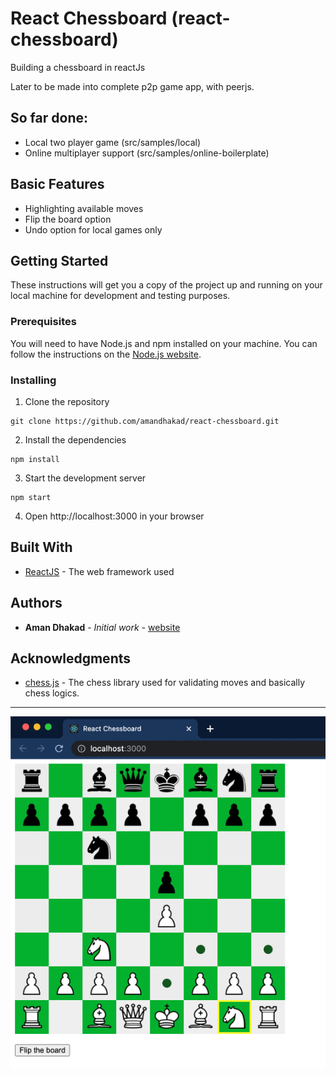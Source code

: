 # React Chessboard (react-chessboard)

Building a chessboard in reactJs

Later to be made into complete p2p game app, with peerjs.

## So far done:

- Local two player game (src/samples/local)
- Online multiplayer support (src/samples/online-boilerplate)

## Basic Features
- Highlighting available moves
- Flip the board option
- Undo option for local games only


## Getting Started

These instructions will get you a copy of the project up and running on your local machine for development and testing purposes.

### Prerequisites

You will need to have Node.js and npm installed on your machine. You can follow the instructions on the [Node.js website](https://nodejs.org/en/).

### Installing

1. Clone the repository

```
git clone https://github.com/amandhakad/react-chessboard.git
```

2. Install the dependencies

```
npm install
```

3. Start the development server

```
npm start
```

4. Open http://localhost:3000 in your browser

## Built With

- [ReactJS](https://reactjs.org/) - The web framework used

## Authors

- **Aman Dhakad** - _Initial work_ - [website](https://www.amandhakad.com/)

## Acknowledgments

- [chess.js](https://github.com/jhlywa/chess.js) - The chess library used for validating moves and basically chess logics.

---

![screenshot](screenshot.jpg)